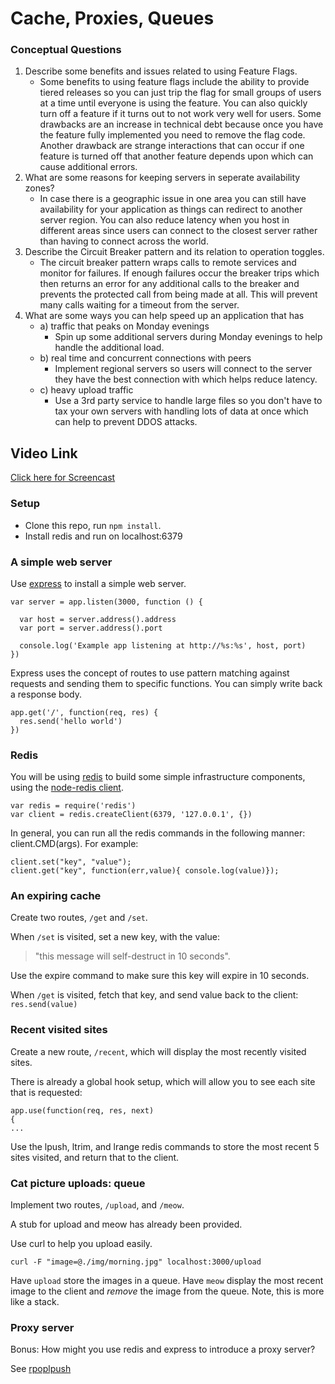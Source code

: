 Cache, Proxies, Queues
=========================

### Conceptual Questions

1. Describe some benefits and issues related to using Feature Flags.
    - Some benefits to using feature flags include the ability to provide tiered releases so you can just trip the flag for small groups of users at a time until everyone is using the feature. You can also quickly turn off a feature if it turns out to not work very well for users. Some drawbacks are an increase in technical debt because once you have the feature fully implemented you need to remove the flag code. Another drawback are strange interactions that can occur if one feature is turned off that another feature depends upon which can cause additional errors. 
2. What are some reasons for keeping servers in seperate availability zones?
    - In case there is a geographic issue in one area you can still have availability for your application as things can redirect to another server region. You can also reduce latency when you host in different areas since users can connect to the closest server rather than having to connect across the world. 
3. Describe the Circuit Breaker pattern and its relation to operation toggles.
    - The circuit breaker pattern wraps calls to remote services and monitor for failures. If enough failures occur the breaker trips which then returns an error for any additional calls to the breaker and prevents the protected call from being made at all. This will prevent many calls waiting for a timeout from the server. 
4. What are some ways you can help speed up an application that has
   - a) traffic that peaks on Monday evenings
       - Spin up some additional servers during Monday evenings to help handle the additional load. 
   - b) real time and concurrent connections with peers
       - Implement regional servers so users will connect to the server they have the best connection with which helps reduce latency.
   - c) heavy upload traffic
       - Use a 3rd party service to handle large files so you don't have to tax your own servers with handling lots of data at once which can help to prevent DDOS attacks.
       
## Video Link
[Click here for Screencast](https://youtu.be/BTm16DnPcsM)



### Setup

* Clone this repo, run `npm install`.
* Install redis and run on localhost:6379

### A simple web server

Use [express](http://expressjs.com/) to install a simple web server.

	var server = app.listen(3000, function () {
	
	  var host = server.address().address
	  var port = server.address().port
	
	  console.log('Example app listening at http://%s:%s', host, port)
	})

Express uses the concept of routes to use pattern matching against requests and sending them to specific functions.  You can simply write back a response body.

	app.get('/', function(req, res) {
	  res.send('hello world')
	})

### Redis

You will be using [redis](http://redis.io/) to build some simple infrastructure components, using the [node-redis client](https://github.com/mranney/node_redis).

	var redis = require('redis')
	var client = redis.createClient(6379, '127.0.0.1', {})

In general, you can run all the redis commands in the following manner: client.CMD(args). For example:

	client.set("key", "value");
	client.get("key", function(err,value){ console.log(value)});

### An expiring cache

Create two routes, `/get` and `/set`.

When `/set` is visited, set a new key, with the value:
> "this message will self-destruct in 10 seconds".

Use the expire command to make sure this key will expire in 10 seconds.

When `/get` is visited, fetch that key, and send value back to the client: `res.send(value)` 


### Recent visited sites

Create a new route, `/recent`, which will display the most recently visited sites.

There is already a global hook setup, which will allow you to see each site that is requested:

	app.use(function(req, res, next) 
	{
	...

Use the lpush, ltrim, and lrange redis commands to store the most recent 5 sites visited, and return that to the client.

### Cat picture uploads: queue

Implement two routes, `/upload`, and `/meow`.
 
A stub for upload and meow has already been provided.

Use curl to help you upload easily.

	curl -F "image=@./img/morning.jpg" localhost:3000/upload

Have `upload` store the images in a queue.  Have `meow` display the most recent image to the client and *remove* the image from the queue. Note, this is more like a stack.

### Proxy server

Bonus: How might you use redis and express to introduce a proxy server?

See [rpoplpush](http://redis.io/commands/rpoplpush)
